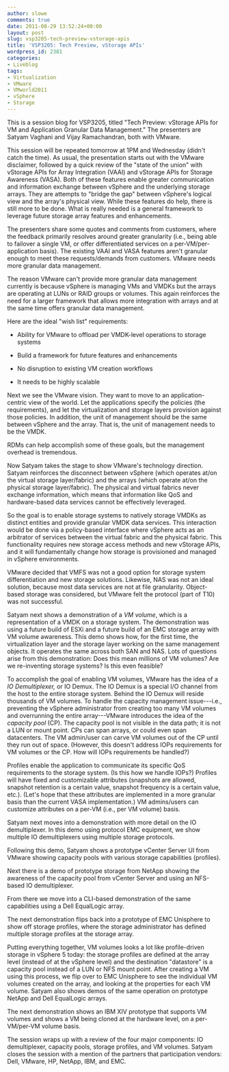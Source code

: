 ```yaml
---
author: slowe
comments: true
date: 2011-08-29 13:52:24+00:00
layout: post
slug: vsp3205-tech-preview-vstorage-apis
title: 'VSP3205: Tech Preview, vStorage APIs'
wordpress_id: 2381
categories:
- Liveblog
tags:
- Virtualization
- VMware
- VMworld2011
- vSphere
- Storage
---
```


This is a session blog for VSP3205, titled "Tech Preview: vStorage APIs for VM and Application Granular Data Management." The presenters are Satyam Vaghani and Vijay Ramachandran, both with VMware.

This session will be repeated tomorrow at 1PM and Wednesday (didn't catch the time). As usual, the presentation starts out with the VMware disclaimer, followed by a quick review of the "state of the union" with vStorage APIs for Array Integration (VAAI) and vStorage APIs for Storage Awareness (VASA). Both of these features enable greater communication and information exchange between vSphere and the underlying storage arrays. They are attempts to "bridge the gap" between vSphere's logical view and the array's physical view. While these features do help, there is still more to be done. What is really needed is a general framework to leverage future storage array features and enhancements.

The presenters share some quotes and comments from customers, where the feedback primarily resolves around greater granularity (i.e., being able to failover a single VM, or offer differentiated services on a per-VM/per-application basis). The existing VAAI and VASA features aren't granular enough to meet these requests/demands from customers. VMware needs more granular data management.

The reason VMware can't provide more granular data management currently is because vSphere is managing VMs and VMDKs but the arrays are operating at LUNs or RAID groups or volumes. This again reinforces the need for a larger framework that allows more integration with arrays and at the same time offers granular data management.

Here are the ideal "wish list" requirements:

* Ability for VMware to offload per VMDK-level operations to storage systems

* Build a framework for future features and enhancements

* No disruption to existing VM creation workflows

* It needs to be highly scalable

Next we see the VMware vision. They want to move to an application-centric view of the world. Let the applications specify the policies (the requirements), and let the virtualization and storage layers provision against those policies. In addition, the unit of management should be the same between vSphere and the array. That is, the unit of management needs to be the VMDK.

RDMs can help accomplish some of these goals, but the management overhead is tremendous.

Now Satyam takes the stage to show VMware's technology direction. Satyam reinforces the disconnect between vSphere (which operates at/on the virtual storage layer/fabric) and the arrays (which operate at/on the physical storage layer/fabric). The physical and virtual fabrics never exchange information, which means that information like QoS and hardware-based data services cannot be effectively leveraged.

So the goal is to enable storage systems to natively storage VMDKs as distinct entities and provide granular VMDK data services. This interaction would be done via a policy-based interface where vSphere acts as an arbitrator of services between the virtual fabric and the physical fabric. This functionality requires new storage access methods and new vStorage APIs, and it will fundamentally change how storage is provisioned and managed in vSphere environments.

VMware decided that VMFS was not a good option for storage system differentiation and new storage solutions. Likewise, NAS was not an ideal solution, because most data services are not at file granularity. Object-based storage was considered, but VMware felt the protocol (part of T10) was not successful.

Satyam next shows a demonstration of a _VM volume_, which is a representation of a VMDK on a storage system. The demonstration was using a future build of ESXi and a future build of an EMC storage array with VM volume awareness. This demo shows how, for the first time, the virtualization layer and the storage layer working on the same management objects. It operates the same across both SAN and NAS. Lots of questions arise from this demonstration: Does this mean millions of VM volumes? Are we re-inventing storage systems? Is this even feasible?

To accomplish the goal of enabling VM volumes, VMware has the idea of a _IO Demultiplexer,_ or IO Demux. The IO Demux is a special I/O channel from the host to the entire storage system. Behind the IO Demux will reside thousands of VM volumes. To handle the capacity management issue---i.e., preventing the vSphere administrator from creating too many VM volumes and overrunning the entire array---VMware introduces the idea of the _capacity pool_ (CP). The capacity pool is not visible in the data path; it is not a LUN or mount point. CPs can span arrays, or could even span datacenters. The VM admin/user can carve VM volumes out of the CP until they run out of space. (However, this doesn't address IOPs requirements for VM volumes or the CP. How will IOPs requirements be handled?)

Profiles enable the application to communicate its specific QoS requirements to the storage system. (Is this how we handle IOPs?) Profiles will have fixed and customizable attributes (snapshots are allowed, snapshot retention is a certain value, snapshot frequency is a certain value, etc.). (Let's hope that these attributes are implemented in a more granular basis than the current VASA implementation.) VM admins/users can customize attributes on a per-VM (i.e., per VM volume) basis.

Satyam next moves into a demonstration with more detail on the IO demultiplexer. In this demo using protocol EMC equipment, we show multiple IO demultiplexers using multiple storage protocols.

Following this demo, Satyam shows a prototype vCenter Server UI from VMware showing capacity pools with various storage capabilities (profiles).

Next there is a demo of prototype storage from NetApp showing the awareness of the capacity pool from vCenter Server and using an NFS-based IO demultiplexer.

From there we move into a CLI-based demonstration of the same capabilities using a Dell EqualLogic array.

The next demonstration flips back into a prototype of EMC Unisphere to show off storage profiles, where the storage administrator has defined multiple storage profiles at the storage array.

Putting everything together, VM volumes looks a lot like profile-driven storage in vSphere 5 today: the storage profiles are defined at the array level (instead of at the vSphere level) and the destination "datastore" is a capacity pool instead of a LUN or NFS mount point. After creating a VM using this process, we flip over to EMC Unisphere to see the individual VM volumes created on the array, and looking at the properties for each VM volume. Satyam also shows demos of the same operation on prototype NetApp and Dell EqualLogic arrays.

The next demonstration shows an IBM XIV prototype that supports VM volumes and shows a VM being cloned at the hardware level, on a per-VM/per-VM volume basis.

The session wraps up with a review of the four major components: IO demultiplexer, capacity pools, storage profiles, and VM volumes. Satyam closes the session with a mention of the partners that participation vendors: Dell, VMware, HP, NetApp, IBM, and EMC.
